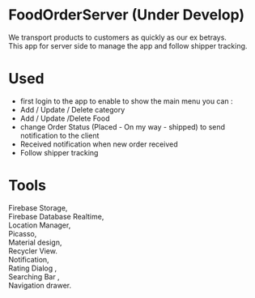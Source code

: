 # FoodOrderServer (Under Develop)
We transport products to customers as quickly as our ex betrays.<br/>
This app for server side to manage the app and follow shipper tracking. 

# Used
- first login to the app to enable to show the main menu you can :<br/>
- Add / Update / Delete category<br/>
- Add / Update /Delete Food<br/>
- change Order Status (Placed - On my way - shipped) to send notification to the client<br/> 
- Received notification when new order received <br/>
- Follow shipper tracking <br/>

# Tools
Firebase Storage, <br/>
Firebase Database Realtime,  <br/>
Location Manager, <br/>
Picasso,<br/>
Material design,<br/>
Recycler View.<br/>
Notification,<br/>
Rating Dialog ,<br/>
Searching Bar ,<br/>
Navigation drawer.
